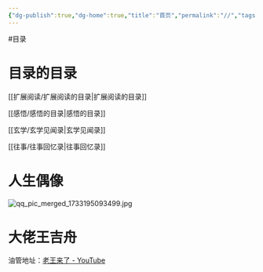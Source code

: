 ```yaml
---
{"dg-publish":true,"dg-home":true,"title":"首页","permalink":"//","tags":["gardenEntry"],"dgPassFrontmatter":true,"created":"2024-11-30T18:05:50.906+08:00","updated":"2024-12-25T16:40:13.432+08:00"}
---
```



#目录
# 目录的目录

[[扩展阅读/扩展阅读的目录\|扩展阅读的目录]]

[[感悟/感悟的目录\|感悟的目录]]

[[玄学/玄学见闻录\|玄学见闻录]]

[[往事/往事回忆录\|往事回忆录]]


# 人生偶像


![qq_pic_merged_1733195093499.jpg](/img/user/%E9%99%84%E4%BB%B6/qq_pic_merged_1733195093499.jpg)

# 大佬王吉舟
油管地址：[老王来了 - YouTube](https://www.youtube.com/@dlw2023)
